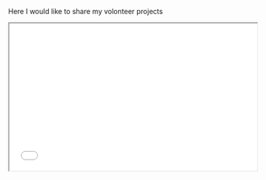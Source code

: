 Here I would like to share my volonteer projects

<iframe
  src="[https://codepen.io/team/codepen/embed/preview/PNaGbb](https://app.powerbi.com/view?r=eyJrIjoiNGYyOWU1NmItZmIzMS00YTM4LWEzNWMtYTJjODI4MDQ3ODY2IiwidCI6ImM3ZWM3NDlkLTMyNDAtNDZkOS1iNDA1LWVhMzdlZDUwYzA4MiIsImMiOjl9)"
  style="width:100%; height:300px;"
></iframe>

